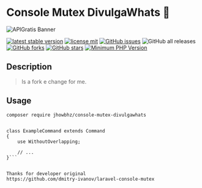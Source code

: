 # Console Mutex DivulgaWhats 🚀

![APIGratis Banner](https://i.imgur.com/uGwboXm.png)

[![latest stable version](https://poser.pugx.org/jhowbhz/console-mutex-divulgawhats/v/stable.svg)](https://packagist.org/packages/jhowbhz/console-mutex-divulgawhats)
[![license mit](https://poser.pugx.org/jhowbhz/console-mutex-divulgawhats/license.svg)](https://packagist.org/packages/jhowbhz/console-mutex-divulgawhats)
<a href="https://github.com/jhowbhz/package-apigratis/issues" target="_blank"><img alt="GitHub issues" src="https://img.shields.io/github/issues/jhowbhz/console-mutex-divulgawhats"></a>
<img alt="GitHub all releases" src="https://img.shields.io/github/downloads/jhowbhz/console-mutex-divulgawhats/total">
<a href="https://github.com/jhowbhz/console-mutex-divulgawhats/network" target="_blank"><img alt="GitHub forks" src="https://img.shields.io/github/forks/jhowbhz/console-mutex-divulgawhats"></a>
<a href="https://github.com/jhowbhz/console-mutex-divulgawhats/stargazers" target="_blank"><img alt="GitHub stars" src="https://img.shields.io/github/stars/jhowbhz/console-mutex-divulgawhats"></a>
[![Minimum PHP Version](https://img.shields.io/badge/php-%3E%3D%208.0-8892BF.svg?style=flat-square)](https://php.net/)

## Description
> Is a fork e change for me.

## Usage

```composer require jhowbhz/console-mutex-divulgawhats```

```use Illuminated\Console\WithoutOverlapping;

class ExampleCommand extends Command
{
    use WithoutOverlapping;

    // ...
}```


Thanks for developer original
https://github.com/dmitry-ivanov/laravel-console-mutex
